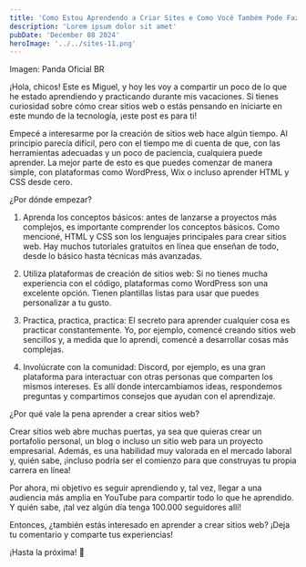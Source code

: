 ```yaml
---
title: 'Como Estou Aprendendo a Criar Sites e Como Você Também Pode Fazer Isso!'
description: 'Lorem ipsum dolor sit amet'
pubDate: 'December 08 2024'
heroImage: '../../sites-11.png'
---
```


Imagen: Panda Oficial BR

¡Hola, chicos! Este es Miguel, y hoy les voy a compartir un poco de lo que he estado aprendiendo y practicando durante mis vacaciones. Si tienes curiosidad sobre cómo crear sitios web o estás pensando en iniciarte en este mundo de la tecnología, ¡este post es para ti!

Empecé a interesarme por la creación de sitios web hace algún tiempo. Al principio parecía difícil, pero con el tiempo me di cuenta de que, con las herramientas adecuadas y un poco de paciencia, cualquiera puede aprender. La mejor parte de esto es que puedes comenzar de manera simple, con plataformas como WordPress, Wix o incluso aprender HTML y CSS desde cero.

¿Por dónde empezar?

1. Aprenda los conceptos básicos: antes de lanzarse a proyectos más complejos, es importante comprender los conceptos básicos. Como mencioné, HTML y CSS son los lenguajes principales para crear sitios web. Hay muchos tutoriales gratuitos en línea que enseñan de todo, desde lo básico hasta técnicas más avanzadas.

2. Utiliza plataformas de creación de sitios web: Si no tienes mucha experiencia con el código, plataformas como WordPress son una excelente opción. Tienen plantillas listas para usar que puedes personalizar a tu gusto.

3. Practica, practica, practica: El secreto para aprender cualquier cosa es practicar constantemente. Yo, por ejemplo, comencé creando sitios web sencillos y, a medida que lo aprendí, comencé a desarrollar cosas más complejas.

4. Involúcrate con la comunidad: Discord, por ejemplo, es una gran plataforma para interactuar con otras personas que comparten los mismos intereses. Es allí donde intercambiamos ideas, respondemos preguntas y compartimos consejos que ayudan con el aprendizaje.

¿Por qué vale la pena aprender a crear sitios web?

Crear sitios web abre muchas puertas, ya sea que quieras crear un portafolio personal, un blog o incluso un sitio web para un proyecto empresarial. Además, es una habilidad muy valorada en el mercado laboral y, quién sabe, ¡incluso podría ser el comienzo para que construyas tu propia carrera en línea!

Por ahora, mi objetivo es seguir aprendiendo y, tal vez, llegar a una audiencia más amplia en YouTube para compartir todo lo que he aprendido. Y quién sabe, ¡tal vez algún día tenga 100.000 seguidores allí!

Entonces, ¿también estás interesado en aprender a crear sitios web? ¡Deja tu comentario y comparte tus experiencias!

¡Hasta la próxima! 🚀
